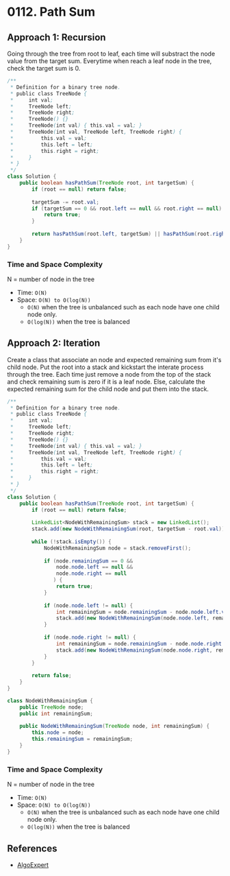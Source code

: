 # 0112. Path Sum

## Approach 1: Recursion
Going through the tree from root to leaf, each time will substract the node value from the target sum. Everytime when reach a leaf node in the tree, check the target sum is 0.

```Java
/**
 * Definition for a binary tree node.
 * public class TreeNode {
 *     int val;
 *     TreeNode left;
 *     TreeNode right;
 *     TreeNode() {}
 *     TreeNode(int val) { this.val = val; }
 *     TreeNode(int val, TreeNode left, TreeNode right) {
 *         this.val = val;
 *         this.left = left;
 *         this.right = right;
 *     }
 * }
 */
class Solution {
    public boolean hasPathSum(TreeNode root, int targetSum) {
        if (root == null) return false;
        
        targetSum -= root.val;
        if (targetSum == 0 && root.left == null && root.right == null) {
            return true;
        }
        
        return hasPathSum(root.left, targetSum) || hasPathSum(root.right, targetSum);
    }
}
```

### Time and Space Complexity

N = number of node in the tree
- Time: `O(N)`
- Space: `O(N) to O(log(N))`
	- `O(N)` when the tree is unbalanced such as each node have one child node only.
	- `O(log(N))` when the tree is balanced

## Approach 2: Iteration
Create a class that associate an node and expected remaining sum from it's child node. Put the root into a stack and kickstart the interate process through the tree. Each time just remove a node from the top of the stack and check remaining sum is zero if it is a leaf node. Else, calculate the expected remaining sum for the child node and put them into the stack.

```Java
/**
 * Definition for a binary tree node.
 * public class TreeNode {
 *     int val;
 *     TreeNode left;
 *     TreeNode right;
 *     TreeNode() {}
 *     TreeNode(int val) { this.val = val; }
 *     TreeNode(int val, TreeNode left, TreeNode right) {
 *         this.val = val;
 *         this.left = left;
 *         this.right = right;
 *     }
 * }
 */
class Solution {
    public boolean hasPathSum(TreeNode root, int targetSum) {
        if (root == null) return false;
        
        LinkedList<NodeWithRemainingSum> stack = new LinkedList();
        stack.add(new NodeWithRemainingSum(root, targetSum - root.val));
        
        while (!stack.isEmpty()) {
            NodeWithRemainingSum node = stack.removeFirst();
            
            if (node.remainingSum == 0 && 
                node.node.left == null && 
                node.node.right == null
               ) {
                return true;
            }
            
            if (node.node.left != null) {
                int remainingSum = node.remainingSum - node.node.left.val;
                stack.add(new NodeWithRemainingSum(node.node.left, remainingSum));
            }
            
            if (node.node.right != null) {
                int remainingSum = node.remainingSum - node.node.right.val;
                stack.add(new NodeWithRemainingSum(node.node.right, remainingSum));
            }
        }
        
        return false;
    }
}

class NodeWithRemainingSum {
    public TreeNode node;
    public int remainingSum;
    
    public NodeWithRemainingSum(TreeNode node, int remainingSum) {
        this.node = node;
        this.remainingSum = remainingSum;
    }
}
```

### Time and Space Complexity

N = number of node in the tree
- Time: `O(N)`
- Space: `O(N) to O(log(N))`
	- `O(N)` when the tree is unbalanced such as each node have one child node only.
	- `O(log(N))` when the tree is balanced

## References
- [AlgoExpert](https://www.algoexpert.io/questions/Branch%20Sums)
